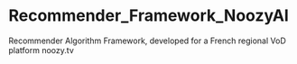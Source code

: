 # Recommender_Framework_NoozyAI
Recommender Algorithm Framework, developed for a French regional VoD platform noozy.tv
